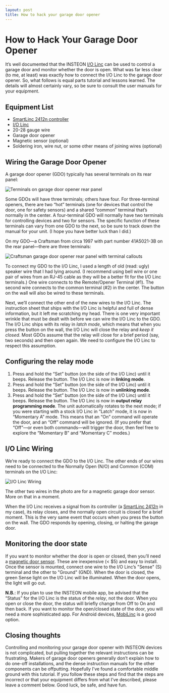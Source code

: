 ```yaml
---
layout: post
title: How to hack your garage door opener
---
```


# How to Hack Your Garage Door Opener

It’s well documented that the INSTEON [I/O Linc](http://www.smarthome.com/2412N/SmartLinc-INSTEON-Central-Controller/p.aspx) can be used to control a garage door and monitor whether the door is open. What was far less clear (to me, at least) was exactly how to connect the I/O Linc to the garage door opener. So, what follows is equal parts tutorial and lessons learned. The details will almost certainly vary, so be sure to consult the user manuals for your equipment.

## Equipment List

- [SmartLinc 2412n controller](http://www.smarthome.com/2412N/SmartLinc-INSTEON-Central-Controller/p.aspx)
- [I/O Linc](http://www.smarthome.com/2450/IOLinc-INSTEON-Low-Voltage-Contact-Closure-Interface-1-In-1-Out-/p.aspx)
- 20-28 gauge wire
- Garage door opener
- Magnetic sensor (optional)
- Soldering iron, wire nut, or some other means of joining wires (optional)


## Wiring the Garage Door Opener

A garage door opener (GDO) typically has several terminals on its rear panel:

![Terminals on garage door opener rear panel](http://content.screencast.com/users/a.jensen/folders/Snagit/media/bb483a31-b2d9-4613-bc0a-05670568a2a7/2013-04-13_21-03-40.png)

Some GDOs will have three terminals; others have four. For three-terminal openers, there are two “hot” terminals (one for devices that control the door, one for safety sensors) and a shared “common” terminal that’s normally in the center. A four-terminal GDO will normally have two terminals for controlling devices and two for sensors. The specific function of these terminals can vary from one GDO to the next, so be sure to track down the manual for your unit. (I hope you have better luck than I did.)

On my GDO—a Craftsman from circa 1997 with part number 41A5021-3B on the rear panel—there are three terminals:

![Craftsman garage door opener rear panel with terminal callouts](http://content.screencast.com/users/a.jensen/folders/Snagit/media/fe473009-3cfd-4713-b908-7dd089cfb501/2013-04-13_20-55-50.png)

To connect my GDO to the I/O Linc, I used a length of old (read: ugly) speaker wire that I had lying around. (I recommend using bell wire or one pair of wires from an RJ-45 cable as they will be a better fit for the I/O Linc terminals.)  One wire connects to the Remote/Opener Terminal (#1). The second wire connects to the common terminal (#2) in the center. The button on the wall will also be wired to these terminals.

Next, we’ll connect the other end of the new wires to the I/O Linc. The instruction sheet that ships with the I/O Linc is helpful and full of dense information, but it left me scratching my head. There is one very important wrinkle that must be dealt with before we can wire the I/O Linc to the GDO. The I/O Linc ships with its relay in *latch mode*, which means that when you press the button on the wall, the I/O Linc will close the relay and *keep it closed*. Most GDOs assume that the relay will close for a brief period (say, two seconds) and then open again. We need to configure the I/O Linc to respect this assumption.


## Configuring the relay  mode

1. Press and hold the “Set” button (on the side of the I/O Linc) until it beeps. Release the button. The I/O Linc is now in **linking mode**.
2. Press and hold the “Set” button (on the side of the I/O Linc) until it beeps. Release the button. The I/O Linc is now in **unlinking mode**.
3. Press and hold the “Set” button (on the side of the I/O Linc) until it beeps. Release the button. The I/O Linc is now in **output relay programming mode**. The unit automatically rotates to the next mode; if you were starting with a stock I/O Linc in “Latch” mode, it is now in “Momentary A” mode. This means that an “On” command will operate the door, and an “Off” command will be ignored. (If you prefer that “Off”—or even both commands—will trigger the door, then feel free to explore the “Momentary B” and “Momentary C” modes.)


## I/O Linc Wiring

We’re ready to connect the GDO to the I/O Linc. The other ends of our wires need to be connected to the Normally Open (N/O) and Common (COM) terminals on the I/O Linc:

![I/O Linc Wiring](http://content.screencast.com/users/a.jensen/folders/Snagit/media/861375c2-ba58-42e0-bcd3-293f8cc1e3e0/2013-04-13_23-02-53.png)

The other two wires in the photo are for a magnetic garage door sensor. More on that in a moment.

When the I/O Linc receives a signal from its controller (a [SmartLinc 2412n](http://www.smarthome.com/2412N/SmartLinc-INSTEON-Central-Controller/p.aspx) in my case), its relay closes, and the normally open circuit is closed for a brief moment. This is the very same event that occurs when you press the button on the wall. The GDO responds by opening, closing, or halting the garage door.


## Monitoring the door state

If you want to monitor whether the door is open or closed, then you’ll need a [magnetic door sensor](https://www.google.com/search?q=magnetic+door+sensor). These are inexpensive (< $5) and easy to install. Once the sensor is mounted, connect one wire to the I/O Linc’s "Sense" (S) terminal and the other to "Ground" (GND). When the door is closed, the green Sense light on the I/O Linc will be illuminated. When the door opens, the light will go out.

**N.B.**: If you plan to use the INSTEON mobile app, be advised that the “Status” for the I/O Linc is the status of the *relay*, not the door. When you open or close the door, the status will briefly change from Off to On and then back. If you want to monitor the open/closed state of the door, you will need a more sophisticated app. For Android devices, [MobiLinc](https://play.google.com/store/apps/details?id=com.mobileintegratedsolutions.mobilinc.lite) is a good option.


## Closing thoughts

Controlling and monitoring your garage door opener with INSTEON devices is not complicated, but pulling together the relevant instructions can be frustrating. Makers of garage door openers generally don’t explain how to do one-off installations, and the dense instruction manuals for the other components can be offputting. Hopefully I’ve found a comfortable middle ground with this tutorial. If you follow these steps and find that the steps are incorrect or that your equipment differs from what I’ve described, please leave a comment below. Good luck, be safe, and have fun.
